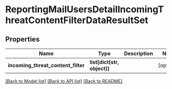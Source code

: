 # ReportingMailUsersDetailIncomingThreatContentFilterDataResultSet

## Properties
Name | Type | Description | Notes
------------ | ------------- | ------------- | -------------
**incoming_threat_content_filter** | **list[dict(str, object)]** |  | [optional] 

[[Back to Model list]](../README.md#documentation-for-models) [[Back to API list]](../README.md#documentation-for-api-endpoints) [[Back to README]](../README.md)

